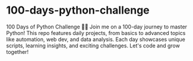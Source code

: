 # 100-days-python-challenge
100 Days of Python Challenge 🚀🐍 Join me on a 100-day journey to master Python! This repo features daily projects, from basics to advanced topics like automation, web dev, and data analysis. Each day showcases unique scripts, learning insights, and exciting challenges. Let's code and grow together!
